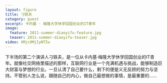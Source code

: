 ```yaml
---
layout: figure
title: 刁轶夫
category: guest
excerpt: 卡内基 · 梅隆大学休学回国创业的IT青年
image:
  feature: 2011-summer-diaoyifu-feature.jpg
  teaser: 2011-summer-diaoyifu-teaser.jpg
video: XMjc0MjIyNTIw
---
```


下半场的第二个演讲人刁轶夫，是一位从卡内基·梅隆大学休学回国创业的IT青年。就像社交网络里描述的那样，互联网行业是一个充满机遇与挑战，能够制造巨大财富与梦想的行业。一旦认清了自己要什么，剩下的便是义无反顾的努力与坚持。不管别人怎么说，跟随自己的内心，做自己最想做的事情，是最重要的……